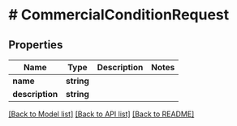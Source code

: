 # # CommercialConditionRequest

## Properties

Name | Type | Description | Notes
------------ | ------------- | ------------- | -------------
**name** | **string** |  |
**description** | **string** |  |

[[Back to Model list]](../../README.md#models) [[Back to API list]](../../README.md#endpoints) [[Back to README]](../../README.md)
